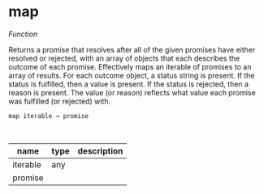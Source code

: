 # map

_Function_

Returns a promise that resolves after all of the given promises have either resolved or rejected, with an array of objects that each describes the outcome of each promise. Effectively maps an iterable of promises to an array of results.
For each outcome object, a status string is present. If the status is fulfilled, then a value is present. If the status is rejected, then a reason is present. The value (or reason) reflects what value each promise was fulfilled (or rejected) with.

<pre><code>map iterable &rarr; promise</code></pre>
<br>

| name | type | description |
|------|------|-------------|
|iterable|any||
|promise|||



